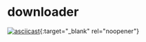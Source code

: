 # downloader
[![asciicast](https://asciinema.org/a/vSpNRHDAQgLFt4idlZMQGmgGw.png)](https://asciinema.org/a/vSpNRHDAQgLFt4idlZMQGmgGw){:target="_blank" rel="noopener"}
